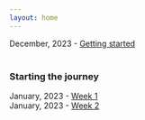 ```yaml
---
layout: home
---
```


December, 2023 - [Getting started](/devlog/setup-logs)<br><br>

### Starting the journey

January, 2023 - [Week 1](/devlog/jan24-week-1)<br>
January, 2023 - [Week 2](/devlog/jan24-week-2)<br>
